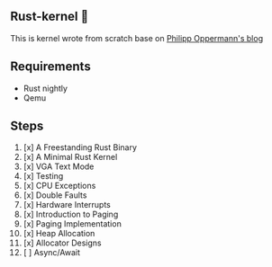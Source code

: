 ## Rust-kernel 🥑

This is kernel wrote from scratch base on [Philipp Oppermann's blog](https://os.phil-opp.com/)

## Requirements

- Rust nightly
- Qemu

## Steps

1. [x] A Freestanding Rust Binary
2. [x] A Minimal Rust Kernel
3. [x] VGA Text Mode
4. [x] Testing
5. [x] CPU Exceptions
6. [x] Double Faults
7. [x] Hardware Interrupts
8. [x] Introduction to Paging
9. [x] Paging Implementation
10. [x] Heap Allocation
11. [x] Allocator Designs
12. [ ] Async/Await
